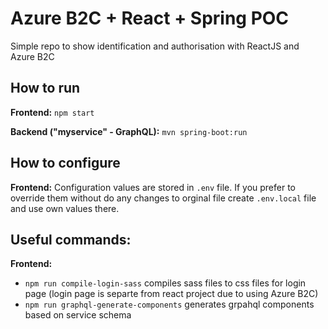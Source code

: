# Azure B2C + React + Spring POC
Simple repo to show identification and authorisation with ReactJS and Azure B2C

## How to run
**Frontend:** `npm start`

**Backend ("myservice" - GraphQL):** `mvn spring-boot:run`

## How to configure
**Frontend:** Configuration values are stored in `.env` file. If you prefer to override them without do any changes to orginal file create `.env.local` file and use own values there.


## Useful commands:
**Frontend:**
 - `npm run compile-login-sass` compiles sass files to css files for login page (login page is separte from react project due to using Azure B2C)
 - `npm run graphql-generate-components` generates grpahql components based on service schema
